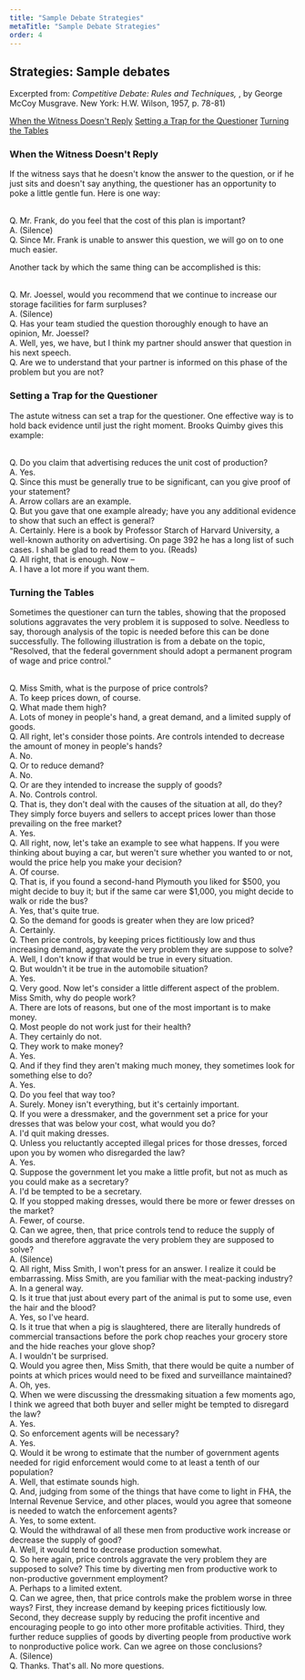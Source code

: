 ```yaml
---
title: "Sample Debate Strategies"
metaTitle: "Sample Debate Strategies"
order: 4
---
```


## Strategies: Sample debates

Excerpted from: _Competitive Debate: Rules and Techniques,_ , by George McCoy Musgrave. New York: H.W. Wilson, 1957, p. 78-81)

[When the Witness Doesn't Reply](http://homepage.ntu.edu.tw/~karchung/debate3.htm#1)
[Setting a Trap for the Questioner](http://homepage.ntu.edu.tw/~karchung/debate3.htm#2)
[Turning the Tables](http://homepage.ntu.edu.tw/~karchung/debate3.htm#1)

### When the Witness Doesn't Reply

If the witness says that he doesn't know the answer to the question, or if he just sits and doesn't say anything, the questioner has an opportunity to poke a little gentle fun. Here is one way:

<br/>Q. Mr. Frank, do you feel that the cost of this plan is important?
<br/>A. (Silence)
<br/>Q. Since Mr. Frank is unable to answer this question, we will go on to one much easier.

Another tack by which the same thing can be accomplished is this:

<br/>Q. Mr. Joessel, would you recommend that we continue to increase our storage facilities for farm surpluses?
<br/>A. (Silence)
<br/>Q. Has your team studied the question thoroughly enough to have an opinion, Mr. Joessel?
<br/>A. Well, yes, we have, but I think my partner should answer that question in his next speech.
<br/>Q. Are we to understand that your partner is informed on this phase of the problem but you are not?

### Setting a Trap for the Questioner

The astute witness can set a trap for the questioner. One effective way is to hold back evidence until just the right moment. Brooks Quimby gives this example:

<br/>Q. Do you claim that advertising reduces the unit cost of production?
<br/>A. Yes.
<br/>Q. Since this must be generally true to be significant, can you give proof of your statement?
<br/>A. Arrow collars are an example.
<br/>Q. But you gave that one example already; have you any additional evidence to show that such an effect is general?
<br/>A. Certainly. Here is a book by Professor Starch of Harvard University, a well-known authority on advertising. On page 392 he has a long list of such cases. I shall be glad to read them to you. (Reads)
<br/>Q. All right, that is enough. Now –
<br/>A. I have a lot more if you want them.

### Turning the Tables

Sometimes the questioner can turn the tables, showing that the proposed solutions aggravates the very problem it is supposed to solve. Needless to say, thorough analysis of the topic is needed before this can be done successfully. The following illustration is from a debate on the topic, "Resolved, that the federal government should adopt a permanent program of wage and price control."

<br/>Q. Miss Smith, what is the purpose of price controls?
<br/>A. To keep prices down, of course.
<br/>Q. What made them high?
<br/>A. Lots of money in people's hand, a great demand, and a limited supply of goods.
<br/>Q. All right, let's consider those points. Are controls intended to decrease the amount of money in people's hands?
<br/>A. No.
<br/>Q. Or to reduce demand?
<br/>A. No.
<br/>Q. Or are they intended to increase the supply of goods?
<br/>A. No. Controls control.
<br/>Q. That is, they don't deal with the causes of the situation at all, do they? They simply force buyers and sellers to accept prices lower than those prevailing on the free market?
<br/>A. Yes.
<br/>Q. All right, now, let's take an example to see what happens. If you were thinking about buying a car, but weren't sure whether you wanted to or not, would the price help you make your decision?
<br/>A. Of course.
<br/>Q. That is, if you found a second-hand Plymouth you liked for $500, you might decide to buy it; but if the same car were $1,000, you might decide to walk or ride the bus?
<br/>A. Yes, that's quite true.
<br/>Q. So the demand for goods is greater when they are low priced?
<br/>A. Certainly.
<br/>Q. Then price controls, by keeping prices fictitiously low and thus increasing demand, aggravate the very problem they are suppose to solve?
<br/>A. Well, I don't know if that would be true in every situation.
<br/>Q. But wouldn't it be true in the automobile situation?
<br/>A. Yes.
<br/>Q. Very good. Now let's consider a little different aspect of the problem. Miss Smith, why do people work?
<br/>A. There are lots of reasons, but one of the most important is to make money.
<br/>Q. Most people do not work just for their health?
<br/>A. They certainly do not.
<br/>Q. They work to make money?
<br/>A. Yes.
<br/>Q. And if they find they aren't making much money, they sometimes look for something else to do?
<br/>A. Yes.
<br/>Q. Do you feel that way too?
<br/>A. Surely. Money isn't everything, but it's certainly important.
<br/>Q. If you were a dressmaker, and the government set a price for your dresses that was below your cost, what would you do?
<br/>A. I'd quit making dresses.
<br/>Q. Unless you reluctantly accepted illegal prices for those dresses, forced upon you by women who disregarded the law?
<br/>A. Yes.
<br/>Q. Suppose the government let you make a little profit, but not as much as you could make as a secretary?
<br/>A. I'd be tempted to be a secretary.
<br/>Q. If you stopped making dresses, would there be more or fewer dresses on the market?
<br/>A. Fewer, of course.
<br/>Q. Can we agree, then, that price controls tend to reduce the supply of goods and therefore aggravate the very problem they are supposed to solve?
<br/>A. (Silence)
<br/>Q. All right, Miss Smith, I won't press for an answer. I realize it could be embarrassing. Miss Smith, are you familiar with the meat-packing industry?
<br/>A. In a general way.
<br/>Q. Is it true that just about every part of the animal is put to some use, even the hair and the blood?
<br/>A. Yes, so I've heard.
<br/>Q. Is it true that when a pig is slaughtered, there are literally hundreds of commercial transactions before the pork chop reaches your grocery store and the hide reaches your glove shop?
<br/>A. I wouldn't be surprised.
<br/>Q. Would you agree then, Miss Smith, that there would be quite a number of points at which prices would need to be fixed and surveillance maintained?
<br/>A. Oh, yes.
<br/>Q. When we were discussing the dressmaking situation a few moments ago, I think we agreed that both buyer and seller might be tempted to disregard the law?
<br/>A. Yes.
<br/>Q. So enforcement agents will be necessary?
<br/>A. Yes.
<br/>Q. Would it be wrong to estimate that the number of government agents needed for rigid enforcement would come to at least a tenth of our population?
<br/>A. Well, that estimate sounds high.
<br/>Q. And, judging from some of the things that have come to light in FHA, the Internal Revenue Service, and other places, would you agree that someone is needed to watch the enforcement agents?
<br/>A. Yes, to some extent.
<br/>Q. Would the withdrawal of all these men from productive work increase or decrease the supply of good?
<br/>A. Well, it would tend to decrease production somewhat.
<br/>Q. So here again, price controls aggravate the very problem they are supposed to solve? This time by diverting men from productive work to non-productive government employment?
<br/>A. Perhaps to a limited extent.
<br/>Q. Can we agree, then, that price controls make the problem worse in three ways? First, they increase demand by keeping prices fictitiously low. Second, they decrease supply by reducing the profit incentive and encouraging people to go into other more profitable activities. Third, they further reduce supplies of goods by diverting people from productive work to nonproductive police work. Can we agree on those conclusions?
<br/>A. (Silence)
<br/>Q. Thanks. That's all. No more questions.